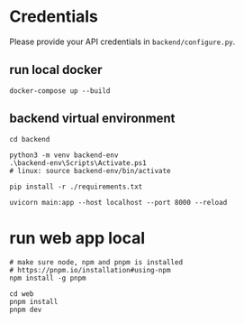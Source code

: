 # Credentials
Please provide your API credentials in `backend/configure.py`.

## run local docker

```
docker-compose up --build
```

## backend virtual environment

```
cd backend

python3 -m venv backend-env
.\backend-env\Scripts\Activate.ps1
# linux: source backend-env/bin/activate

pip install -r ./requirements.txt

uvicorn main:app --host localhost --port 8000 --reload
```

# run web app local

```
# make sure node, npm and pnpm is installed
# https://pnpm.io/installation#using-npm
npm install -g pnpm

cd web
pnpm install
pnpm dev
```
